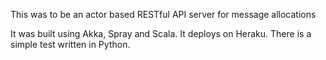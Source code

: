 
This was to be an actor based RESTful API server for message allocations

It was built using Akka, Spray and Scala.  It deploys on Heraku.  There is a simple test written in Python.














